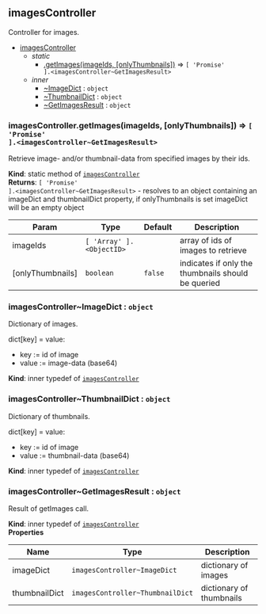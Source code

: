 <a id="module95imagescontroller"></a>

## imagesController
Controller for images.


* [imagesController](#module95imagescontroller)
    * _static_
        * [.getImages(imageIds, [onlyThumbnails])](#module95imagescontroller46getimages) ⇒ <code>[ &#x27;Promise&#x27; ].&lt;imagesController~GetImagesResult&gt;</code>
    * _inner_
        * [~ImageDict](#module95imagescontroller4646imagedict) : <code>object</code>
        * [~ThumbnailDict](#module95imagescontroller4646thumbnaildict) : <code>object</code>
        * [~GetImagesResult](#module95imagescontroller4646getimagesresult) : <code>object</code>

<a id="module95imagescontroller46getimages"></a>

### imagesController.getImages(imageIds, [onlyThumbnails]) ⇒ <code>[ &#x27;Promise&#x27; ].&lt;imagesController~GetImagesResult&gt;</code>
Retrieve image- and/or thumbnail-data from specified images by their ids.

**Kind**: static method of [<code>imagesController</code>](#module95imagescontroller)  
**Returns**: <code>[ &#x27;Promise&#x27; ].&lt;imagesController~GetImagesResult&gt;</code> - resolves to an object containing an imageDict and thumbnailDict property, if onlyThumbnails is set imageDict will be an empty object  

| Param | Type | Default | Description |
| --- | --- | --- | --- |
| imageIds | <code>[ &#x27;Array&#x27; ].&lt;ObjectID&gt;</code> |  | array of ids of images to retrieve |
| [onlyThumbnails] | <code>boolean</code> | <code>false</code> | indicates if only the thumbnails should be queried |

<a id="module95imagescontroller4646imagedict"></a>

### imagesController~ImageDict : <code>object</code>
Dictionary of images.

dict[key] = value:
* key := id of image 
* value := image-data (base64)

**Kind**: inner typedef of [<code>imagesController</code>](#module95imagescontroller)  
<a id="module95imagescontroller4646thumbnaildict"></a>

### imagesController~ThumbnailDict : <code>object</code>
Dictionary of thumbnails.

dict[key] = value:
* key := id of image 
* value := thumbnail-data (base64)

**Kind**: inner typedef of [<code>imagesController</code>](#module95imagescontroller)  
<a id="module95imagescontroller4646getimagesresult"></a>

### imagesController~GetImagesResult : <code>object</code>
Result of getImages call.

**Kind**: inner typedef of [<code>imagesController</code>](#module95imagescontroller)  
**Properties**

| Name | Type | Description |
| --- | --- | --- |
| imageDict | <code>imagesController~ImageDict</code> | dictionary of images |
| thumbnailDict | <code>imagesController~ThumbnailDict</code> | dictionary of thumbnails |

